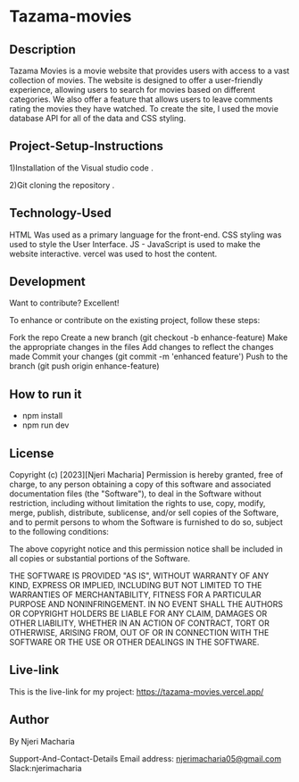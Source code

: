 # Tazama-movies
## Description
Tazama Movies is a movie website that provides users with access to a vast collection of movies. The website is designed to offer a user-friendly experience, allowing users to search for movies based on different categories. We also offer a feature that allows users to leave comments rating the movies they have watched.
To create the site, I used the movie database API for all of the data and CSS styling.
## Project-Setup-Instructions
1)Installation of the Visual studio code .

2)Git cloning the repository .

## Technology-Used
HTML Was used as a primary language for the front-end. CSS styling was used to style the User Interface. JS - JavaScript is used to make the website interactive. vercel was used to host the content.
## Development
Want to contribute? Excellent!

To enhance or contribute on the existing project, follow these steps:

Fork the repo Create a new branch (git checkout -b enhance-feature) Make the appropriate changes in the files Add changes to reflect the changes made Commit your changes (git commit -m 'enhanced feature') Push to the branch (git push origin enhance-feature)

## How to run it
- npm install
- npm run dev

## License
Copyright (c) [2023][Njeri Macharia] Permission is hereby granted, free of charge, to any person obtaining a copy of this software and associated documentation files (the "Software"), to deal in the Software without restriction, including without limitation the rights to use, copy, modify, merge, publish, distribute, sublicense, and/or sell copies of the Software, and to permit persons to whom the Software is furnished to do so, subject to the following conditions:

The above copyright notice and this permission notice shall be included in all copies or substantial portions of the Software.

THE SOFTWARE IS PROVIDED "AS IS", WITHOUT WARRANTY OF ANY KIND, EXPRESS OR IMPLIED, INCLUDING BUT NOT LIMITED TO THE WARRANTIES OF MERCHANTABILITY, FITNESS FOR A PARTICULAR PURPOSE AND NONINFRINGEMENT. IN NO EVENT SHALL THE AUTHORS OR COPYRIGHT HOLDERS BE LIABLE FOR ANY CLAIM, DAMAGES OR OTHER LIABILITY, WHETHER IN AN ACTION OF CONTRACT, TORT OR OTHERWISE, ARISING FROM, OUT OF OR IN CONNECTION WITH THE SOFTWARE OR THE USE OR OTHER DEALINGS IN THE SOFTWARE.
## Live-link
This is the live-link for my project: https://tazama-movies.vercel.app/
## Author
By Njeri Macharia

Support-And-Contact-Details
Email address: njerimacharia05@gmail.com Slack:njerimacharia